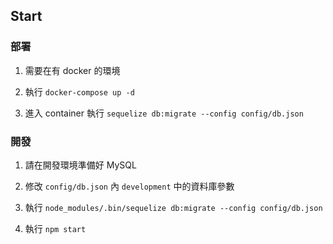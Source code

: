 ## Start

### 部署

1. 需要在有 docker 的環境

2. 執行 `docker-compose up -d`

3. 進入 container 執行 `sequelize db:migrate --config config/db.json`

### 開發

1. 請在開發環境準備好 MySQL

2. 修改 `config/db.json` 內 `development` 中的資料庫參數

3. 執行 `node_modules/.bin/sequelize db:migrate --config config/db.json`

4. 執行 `npm start`
